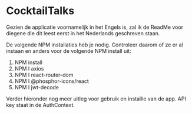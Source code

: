 # CocktailTalks

Gezien de applicatie voornamelijk in het Engels is, zal ik de ReadMe voor diegene die dit leest eerst in het Nederlands geschreven staan.

De volgende NPM installaties heb je nodig. Controleer daarom of ze er al instaan en anders voor de volgende NPM install uit:
1. NPM install
2. NPM I axios
3. NPM I react-router-dom
4. NPM I @phosphor-icons/react
5. NPM I jwt-decode

Verder hieronder nog meer uitleg voor gebruik en installie van de app.
API key staat in de AuthContext.